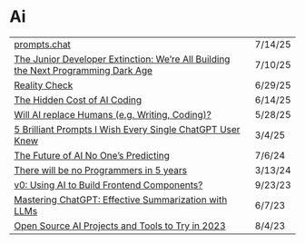 # Ai

|                                                                                                                                                                                                            |         |
| ---------------------------------------------------------------------------------------------------------------------------------------------------------------------------------------------------------- | ------- |
| [prompts.chat](https://prompts.chat/)                                                                                                                                                                      | 7/14/25 |
| [The Junior Developer Extinction: We’re All Building the Next Programming Dark Age](https://generativeai.pub/the-junior-developer-extinction-were-all-building-the-next-programming-dark-age-f66711c09f25) | 7/10/25 |
| [Reality Check](https://app.daily.dev/posts/reality-check-xfajcnv2v)                                                                                                                                       | 6/29/25 |
| [The Hidden Cost of AI Coding](https://app.daily.dev/posts/the-hidden-cost-of-ai-coding-c9up02yd3)                                                                                                         | 6/14/25 |
| [Will AI replace Humans (e.g. Writing, Coding)?](https://www.ssp.sh/brain/will-ai-replace-humans/?ref=dailydev)                                                                                            | 5/28/25 |
| [5 Brilliant Prompts I Wish Every Single ChatGPT User Knew](https://app.daily.dev/posts/5-brilliant-prompts-i-wish-every-single-chatgpt-user-knew-omwowi1oe)                                               | 3/4/25  |
| [The Future of AI No One’s Predicting](https://medium.datadriveninvestor.com/the-future-of-ai-no-ones-predicting-fae4a52f720f)                                                                             | 7/6/24  |
| [There will be no Programmers in 5 years](https://dev.to/sufian/there-will-be-no-programmers-in-5-years-2o61)                                                                                              | 3/13/24 |
| [v0: Using AI to Build Frontend Components?](https://v0.dev/)                                                                                                                                              | 9/23/23 |
| [Mastering ChatGPT: Effective Summarization with LLMs](https://towardsdatascience.com/chatgpt-summarization-llms-chatgpt3-chatgpt4-artificial-intelligence-16cf0e3625ce)                                   | 6/7/23  |
| [Open Source AI Projects and Tools to Try in 2023](https://www.freecodecamp.org/news/open-source-ai/)                                                                                                      | 8/4/23  |
